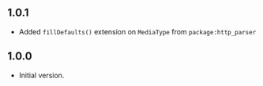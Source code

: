 ## 1.0.1

- Added `fillDefaults()` extension on `MediaType` from `package:http_parser`

## 1.0.0

- Initial version.
